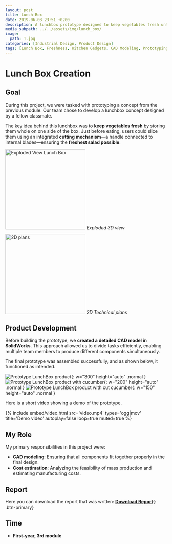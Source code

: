 ```yaml
---
layout: post
title: Lunch Box
date: 2019-06-03 23:51 +0200
description: A lunchbox prototype designed to keep vegetables fresh until consumption.
media_subpath: ../../assets/img/lunch_box/
image:
  path: 1.jpg
categories: [Industrial Design, Product Design]
tags: [Lunch Box, Freshness, Kitchen Gadgets, CAD Modeling, Prototyping, 3D Design, Cost Estimation]
---
```


# Lunch Box Creation

## Goal  
During this project, we were tasked with prototyping a concept from the previous module. Our team chose to develop a lunchbox concept designed by a fellow classmate.  

The key idea behind this lunchbox was to **keep vegetables fresh** by storing them whole on one side of the box. Just before eating, users could slice them using an integrated **cutting mechanism**—a handle connected to internal blades—ensuring the **freshest salad possible**.


<div style="display: flex; gap: 10px; flex-wrap: wrap;">
    <figure style="margin: 0;">
    <img src="2.png" alt="Exploded View Lunch Box" style="height: 250px; width:auto;">
    <em>Exploded 3D view</em>
  </figure>
  <figure style="margin: 0;">
    <img src="1.jpg" alt="2D plans" style="height: 250px; width:auto;">
    <em>2D Technical plans</em>
  </figure>
</div>


## Product Development  
Before building the prototype, we **created a detailed CAD model in SolidWorks**. This approach allowed us to divide tasks efficiently, enabling multiple team members to produce different components simultaneously.  

The final prototype was assembled successfully, and as shown below, it functioned as intended.  


![Prototype LunchBox product](3.jpeg){: w="300" height="auto" .normal }
![Prototype LunchBox product with cucumber](4.jpeg){: w="200" height="auto" .normal }
![Prototype LunchBox product with cut cucumber](5.jpeg){: w="150" height="auto" .normal }


Here is a short video showing a demo of the prototype.

{%
  include embed/video.html
  src='video.mp4'
  types='ogg|mov'
  title='Demo video'
  autoplay=false
  loop=true
  muted=true
%}

## My Role  
My primary responsibilities in this project were:  
- **CAD modeling**: Ensuring that all components fit together properly in the final design.  
- **Cost estimation**: Analyzing the feasibility of mass production and estimating manufacturing costs.  

## Report
Here you can download the report that was written:
[**Download Report**](../../assets/img/lunch_box/Report_Redacted.pdf){: .btn-primary}


## Time  
- **First-year, 3rd module**  
